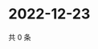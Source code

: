 # 2022-12-23

共 0 条

<!-- BEGIN WEIBO -->
<!-- 最后更新时间 Fri Dec 23 2022 14:01:52 GMT+0800 (China Standard Time) -->

<!-- END WEIBO -->
